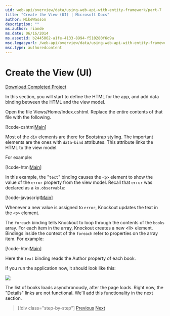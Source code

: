 ```yaml
---
uid: web-api/overview/data/using-web-api-with-entity-framework/part-7
title: "Create the View (UI) | Microsoft Docs"
author: MikeWasson
description: ""
ms.author: riande
ms.date: 06/16/2014
ms.assetid: b2445062-a1fe-4133-8994-f510280f6d9a
msc.legacyurl: /web-api/overview/data/using-web-api-with-entity-framework/part-7
msc.type: authoredcontent
---
```

# Create the View (UI)

[Download Completed Project](https://github.com/MikeWasson/BookService)

In this section, you will start to define the HTML for the app, and add data binding between the HTML and the view model.

Open the file Views/Home/Index.cshtml. Replace the entire contents of that file with the following.

[!code-cshtml[Main](part-7/samples/sample1.cshtml)]

Most of the `div` elements are there for [Bootstrap](http://getbootstrap.com/) styling. The important elements are the ones with `data-bind` attributes. This attribute links the HTML to the view model.

For example:

[!code-html[Main](part-7/samples/sample2.html)]

In this example, the &quot;`text`&quot; binding causes the `<p>` element to show the value of the `error` property from the view model. Recall that `error` was declared as a `ko.observable`:

[!code-javascript[Main](part-7/samples/sample3.js)]

Whenever a new value is assigned to `error`, Knockout updates the text in the `<p>` element.

The `foreach` binding tells Knockout to loop through the contents of the `books` array. For each item in the array, Knockout creates a new &lt;li&gt; element. Bindings inside the context of the `foreach` refer to properties on the array item. For example:

[!code-html[Main](part-7/samples/sample4.html)]

Here the `text` binding reads the Author property of each book.

If you run the application now, it should look like this:

![](part-7/_static/image1.png)

The list of books loads asynchronously, after the page loads. Right now, the &quot;Details&quot; links are not functional. We'll add this functionality in the next section.

> [!div class="step-by-step"]
> [Previous](part-6.md)
> [Next](part-8.md)
